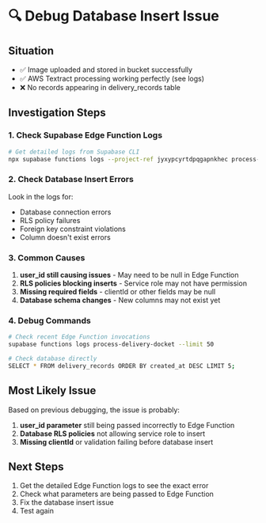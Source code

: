 # 🔍 Debug Database Insert Issue

## Situation
- ✅ Image uploaded and stored in bucket successfully  
- ✅ AWS Textract processing working perfectly (see logs)
- ❌ No records appearing in delivery_records table

## Investigation Steps

### 1. Check Supabase Edge Function Logs
```bash
# Get detailed logs from Supabase CLI
npx supabase functions logs --project-ref jyxypcyrtdpqgapnkhec process-delivery-docket
```

### 2. Check Database Insert Errors
Look in the logs for:
- Database connection errors
- RLS policy failures  
- Foreign key constraint violations
- Column doesn't exist errors

### 3. Common Causes
1. **user_id still causing issues** - May need to be null in Edge Function
2. **RLS policies blocking inserts** - Service role may not have permission
3. **Missing required fields** - clientId or other fields may be null
4. **Database schema changes** - New columns may not exist yet

### 4. Debug Commands
```bash
# Check recent Edge Function invocations
supabase functions logs process-delivery-docket --limit 50

# Check database directly
SELECT * FROM delivery_records ORDER BY created_at DESC LIMIT 5;
```

## Most Likely Issue
Based on previous debugging, the issue is probably:
1. **user_id parameter** still being passed incorrectly to Edge Function
2. **Database RLS policies** not allowing service role to insert
3. **Missing clientId** or validation failing before database insert

## Next Steps
1. Get the detailed Edge Function logs to see the exact error
2. Check what parameters are being passed to Edge Function
3. Fix the database insert issue
4. Test again